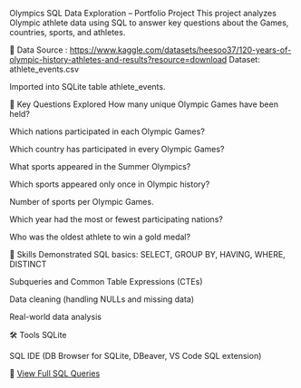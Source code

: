 Olympics SQL Data Exploration – Portfolio Project
This project analyzes Olympic athlete data using SQL to answer key questions about the Games, countries, sports, and athletes.

📁 Data Source :
https://www.kaggle.com/datasets/heesoo37/120-years-of-olympic-history-athletes-and-results?resource=download
 Dataset: athlete_events.csv

Imported into SQLite table athlete_events.

📌 Key Questions Explored
How many unique Olympic Games have been held?

Which nations participated in each Olympic Games?

Which country has participated in every Olympic Games?

What sports appeared in the Summer Olympics?

Which sports appeared only once in Olympic history?

Number of sports per Olympic Games.

Which year had the most or fewest participating nations?

Who was the oldest athlete to win a gold medal?

🧠 Skills Demonstrated
SQL basics: SELECT, GROUP BY, HAVING, WHERE, DISTINCT

Subqueries and Common Table Expressions (CTEs)

Data cleaning (handling NULLs and missing data)

Real-world data analysis

🛠 Tools
SQLite

SQL IDE (DB Browser for SQLite, DBeaver, VS Code SQL extension)


📄 [View Full SQL Queries](https://github.com/AyomiG/sql_files/blob/main/Olympic%20Games.txt)
